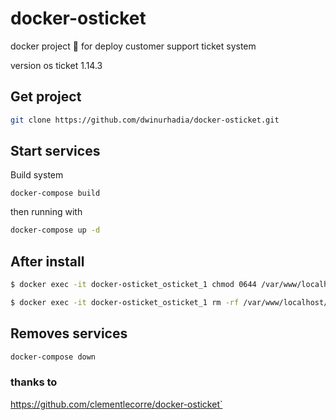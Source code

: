 # docker-osticket

docker project 🐳 for deploy customer support ticket system

version os ticket 1.14.3

## Get project


```bash
git clone https://github.com/dwinurhadia/docker-osticket.git
```

## Start services

Build system

```
docker-compose build
```

then running with 

```bash
docker-compose up -d
```

## After install

```bash
$ docker exec -it docker-osticket_osticket_1 chmod 0644 /var/www/localhost/htdocs/include/ost-config.php

$ docker exec -it docker-osticket_osticket_1 rm -rf /var/www/localhost/htdocs/setup
```

## Removes services

```bash
docker-compose down
```

### thanks to
https://github.com/clementlecorre/docker-osticket`
